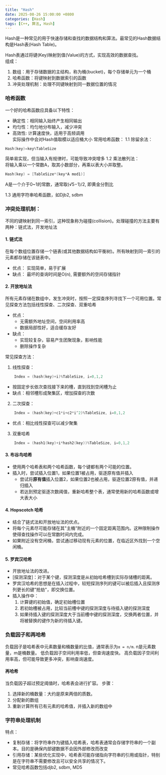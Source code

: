 ```yaml
---
title: "Hash"
date: 2025-08-26 15:00:00 +0800
categories: [Hash]
tags: [C++, 算法, Hash]
---
```


Hash是一种常见的用于快速存储和查找的数据结构和算法。最常见的Hash数据结构是Hash表(Hash Table)。

Hash表通过将键(Key)映射到值(Value)的方式，实现高效的数据查找。  
组成：
1. 数组：用于存储数据的主结构，称为桶(bucket)，每个存储单元为一个桶
2. 哈希函数：将键映射到数据索引的函数
3. 冲突处理机制：处理不同键映射到同一数据位置的情况
			
### 哈希函数
一个好的哈希函数应具备以下特性：
- 确定性：相同输入始终产生相同输出
- 均匀性：均匀地分布输入，减少冲突
- 高效性: 计算速度快，适用于高频调用  
实际操作中会对Hash值取模以适应桶大小
常用哈希函数：
1.1 除留余法：
``` C++
Hash(key)=key%TableSize
```
简单易实现，但当输入有规律时，可能导致冲突增多
1.2 乘法散列法：   
将输入乘以一个常数A，取其小数部分，再乘以表大小并取整。
``` C++
Hash(key) = [TableSize*(key*A mod1)]
```
A是一个介于0~1的常数，通常取(√5−1)/2, 即黄金分割比

1.3 通用字符串哈希函数，如Djb2, sdbm
		
### 冲突处理机制：
不同的键映射到同一索引，这种现象称为碰撞(collision)。处理碰撞的方法主要有两种：链式法，开发地址法
#### 1. 链式法
在每个数组位置存储一个链表(或其他数据结构如平衡树)。所有映射到同一索引的元素都存储在该链表中。
- 优点：	实现简单，易于扩展
- 缺点：	最坏的查询时间是O(n), 需要额外的空间存储指针

#### 2. 开放地址法
所有元素存储在数组中，发生冲突时，按照一定探查序列寻找下一个可用位置。常见探查方法包括线性探查、二次探查、双重哈希
- 优点：	
	- 无需额外地址空间，空间利用率高
	- 数据局部性好，适合缓存友好
- 缺点：	
	- 实现较复杂，容易产生团聚现象，影响性能
	- 删除操作复杂

常见探查方法：  
1. 线性探查：
``` C++
	Index = (hash(key)+i)%TableSize, i=0,1,2
```
- 按固定步长依次查找接下来的槽，直到找到空闲槽为止
- 缺点：相邻槽形成聚集区，增加探查的次数
2. 二次探查：
``` C++
	Index = (hash(key)+c1*i+c2*i^2)%TableSize, i=0,1,2
```
- 优点：相比线性探查可以减少聚集
3. 双重哈希
``` C++
	Index = (hash1(key)+i*hash2(key))%TableSize, i=0,1,2
```

#### 3. 布谷鸟哈希
- 使用两个哈希表和两个哈希函数，每个键都有两个可能的位置。
- 插入时，尝试插入位置1，如果位置1被占用，驱逐原有值并插入
	- 尝试将**原有值**插入位置2，如果位置2也被占用，驱逐位置2原有值，并递归插入
	- 若达到预定驱逐次数阈值，重新哈希整个表，通常使用新的哈希函数或增大表大小
#### 4. Hopscotch 哈希
- 结合了链式法和开放地址法的优点。
- 将每个元素尽可能存储在其"主桶"附近的一个固定距离范围内。这种限制操作使得查找操作可以在常数时间内完成。
- 如果附近没有空闲桶，尝试通过移动现有元素的位置，在临近区外找到一个空闲桶。
#### 5. 罗宾汉哈希
- 开放地址法的改进。
- [探测深度]：对于某个键，探测深度是从初始哈希槽到实际存储槽的距离。
- 罗宾汉哈希的思想是在插入过程中，较短探测序列的键可以被后插入且探测序列更长的键"抢劫"，即交换位置。
- 插入操作中：
	1. 计算键的初始值，确定初始槽位置
	2. 若初始槽被占用，比较当前槽中键的探测深度与待插入键的探测深度
	3. 如果待插入键的探测深度大于当前槽中键的探测深度，交换两者位置，并将被替换的键作为新的待插入键。
	
### 负载因子和再哈希
负载因子是哈希表中元素数量和桶数量的比值，通常表示为`α = n/m`. n是元素数量，m是桶数量。
	低负载因子空间利用率低，但查询速度快。
	高负载因子空间利用率高，但可能导致更多冲突，影响查询速度。
	
#### 再哈希
当负载因子超过预定阈值时，哈希表会进行扩容。
步骤：  
1. 选择新的桶数量：大约是原来两倍的质数。
2. 分配新的数组
3. 重新计算所有已有元素的哈希值，并插入新的数组中

### 字符串处理机制
特点：
- 复制存储：将字符串作为键插入哈希表，哈希表通常会存储字符串的一个副本。目的是确保内部键数据不会因外部修改而改变
- 引用存储：某些优化实现中，哈希表可能存储指向字符串的引用或指针，特别是在字符串不需要修改且可以安全共享的情况下。
- 常见哈希函数包括djb2, sdbm, MD5